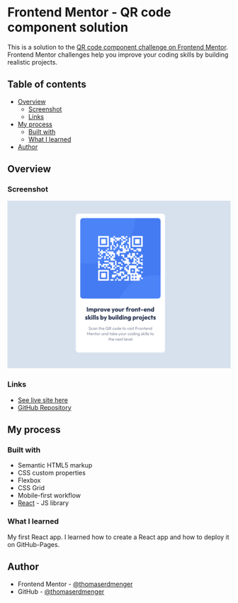 # Frontend Mentor - QR code component solution

This is a solution to the [QR code component challenge on Frontend Mentor](https://www.frontendmentor.io/challenges/qr-code-component-iux_sIO_H). Frontend Mentor challenges help you improve your coding skills by building realistic projects.

## Table of contents

- [Overview](#overview)
  - [Screenshot](#screenshot)
  - [Links](#links)
- [My process](#my-process)
  - [Built with](#built-with)
  - [What I learned](#what-i-learned)
- [Author](#author)

## Overview

### Screenshot

![](./public/images/screenshot.png)

### Links

- [See live site here](https://thomaserdmenger.github.io/qr-code-react/)
- [GitHub Repository](https://github.com/thomaserdmenger/qr-code-react/tree/gh-pages)

## My process

### Built with

- Semantic HTML5 markup
- CSS custom properties
- Flexbox
- CSS Grid
- Mobile-first workflow
- [React](https://reactjs.org/) - JS library

### What I learned

My first React app. I learned how to create a React app and how to deploy it on GitHub-Pages.

## Author

- Frontend Mentor - [@thomaserdmenger](https://www.frontendmentor.io/profile/thomaserdmenger)
- GitHub - [@thomaserdmenger](https://github.com/thomaserdmenger)
